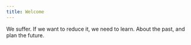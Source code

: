 ```yaml
---
title: Welcome
---
```


We suffer. If we want to reduce it, we need to learn. About the past, and plan the future. 